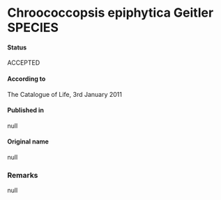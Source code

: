 # Chroococcopsis epiphytica Geitler SPECIES

#### Status
ACCEPTED

#### According to
The Catalogue of Life, 3rd January 2011

#### Published in
null

#### Original name
null

### Remarks
null